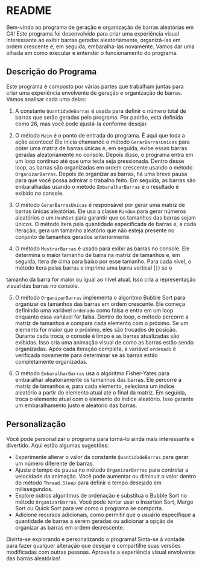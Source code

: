# README

Bem-vindo ao programa de geração e organização de barras aleatórias em C#! Este programa foi desenvolvido para criar uma experiência visual interessante ao exibir barras geradas aleatoriamente, organizá-las em ordem crescente e, em seguida, embaralhá-las novamente. Vamos dar uma olhada em como executar e entender o funcionamento do programa.

## Descrição do Programa

Este programa é composto por várias partes que trabalham juntas para criar uma experiência envolvente de geração e organização de barras. Vamos analisar cada uma delas:

1. A constante `QuantidadeBarras` é usada para definir o número total de barras que serão geradas pelo programa. Por padrão, está definida como 26, mas você pode ajustá-la conforme desejar.

2. O método `Main` é o ponto de entrada do programa. É aqui que toda a ação acontece! Ele inicia chamando o método `GerarBarrasUnicas` para obter uma matriz de barras únicas e, em seguida, exibe essas barras geradas aleatoriamente no console. Depois disso, o programa entra em um loop contínuo até que uma tecla seja pressionada. Dentro desse loop, as barras são organizadas em ordem crescente usando o método `OrganizarBarras`. Depois de organizar as barras, há uma breve pausa para que você possa admirar o trabalho feito. Em seguida, as barras são embaralhadas usando o método `EmbaralharBarras` e o resultado é exibido no console.

3. O método `GerarBarrasUnicas` é responsável por gerar uma matriz de barras únicas aleatórias. Ele usa a classe `Random` para gerar números aleatórios e um `HashSet` para garantir que os tamanhos das barras sejam únicos. O método itera pela quantidade especificada de barras e, a cada iteração, gera um tamanho aleatório que não esteja presente no conjunto de tamanhos gerados anteriormente.

4. O método `MostrarBarras` é usado para exibir as barras no console. Ele determina o maior tamanho de barra na matriz de tamanhos e, em seguida, itera de cima para baixo por esse tamanho. Para cada nível, o método itera pelas barras e imprime uma barra vertical (`|`) se o

 tamanho da barra for maior ou igual ao nível atual. Isso cria a representação visual das barras no console.

5. O método `OrganizarBarras` implementa o algoritmo Bubble Sort para organizar os tamanhos das barras em ordem crescente. Ele começa definindo uma variável `ordenado` como falsa e entra em um loop enquanto essa variável for falsa. Dentro do loop, o método percorre a matriz de tamanhos e compara cada elemento com o próximo. Se um elemento for maior que o próximo, eles são trocados de posição. Durante cada troca, o console é limpo e as barras atualizadas são exibidas. Isso cria uma animação visual de como as barras estão sendo organizadas. Após cada iteração completa, a variável `ordenado` é verificada novamente para determinar se as barras estão completamente organizadas.

6. O método `EmbaralharBarras` usa o algoritmo Fisher-Yates para embaralhar aleatoriamente os tamanhos das barras. Ele percorre a matriz de tamanhos e, para cada elemento, seleciona um índice aleatório a partir do elemento atual até o final da matriz. Em seguida, troca o elemento atual com o elemento do índice aleatório. Isso garante um embaralhamento justo e aleatório das barras.

## Personalização

Você pode personalizar o programa para torná-lo ainda mais interessante e divertido. Aqui estão algumas sugestões:

- Experimente alterar o valor da constante `QuantidadeBarras` para gerar um número diferente de barras.
- Ajuste o tempo de pausa no método `OrganizarBarras` para controlar a velocidade da animação. Você pode aumentar ou diminuir o valor dentro do método `Thread.Sleep` para definir o tempo desejado em milissegundos.
- Explore outros algoritmos de ordenação e substitua o Bubble Sort no método `OrganizarBarras`. Você pode tentar usar o Insertion Sort, Merge Sort ou Quick Sort para ver como o programa se comporta.
- Adicione recursos adicionais, como permitir que o usuário especifique a quantidade de barras a serem geradas ou adicionar a opção de organizar as barras em ordem decrescente.

Divirta-se explorando e personalizando o programa! Sinta-se à vontade para fazer qualquer alteração que desejar e compartilhe suas versões modificadas com outras pessoas. Aproveite a experiência visual envolvente das barras aleatórias!
